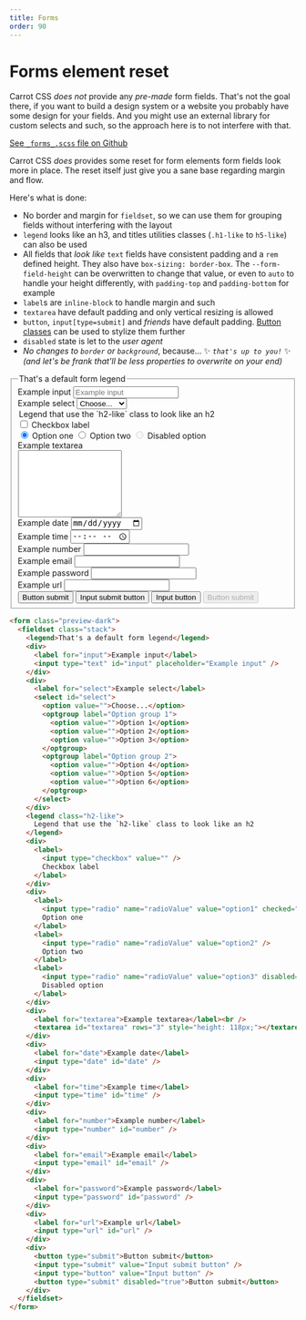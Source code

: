 ```yaml
---
title: Forms
order: 90
---
```


# Forms element reset

Carrot CSS _does not_ provide any _pre-made_ form fields.
That's not the goal there, if you want to build a design system or a website you probably have some design for your fields.
And you might use an external library for custom selects and such, so the approach here is to not interfere with that.

[See `_forms_.scss` file on Github](https://github.com/tomquinonero/carrot-css/blob/main/css/_forms_.scss)

Carrot CSS _does_ provides some reset for form elements form fields look more in place.
The reset itself just give you a sane base regarding margin and flow.

Here's what is done:

- No border and margin for `fieldset`, so we can use them for grouping fields without interfering with the layout
- `legend` looks like an h3, and titles utilities classes (`.h1-like` to `h5-like`) can also be used
- All fields that _look like_ `text` fields have consistent padding and a `rem` defined height. They also have `box-sizing: border-box`. The `--form-field-height` can be overwritten to change that value, or even to `auto` to handle your height differently, with `padding-top` and `padding-bottom` for example
- `label`s are `inline-block` to handle margin and such
- `textarea` have default padding and only vertical resizing is allowed
- `button`, `input[type=submit]` and _friends_ have default padding. [Button classes](/documentation/buttons/) can be used to stylize them further
- `disabled` state is let to the _user agent_
- _No changes to `border` or `background`_, because...
  ✨ _`that's up to you!`_ ✨
  _(and let's be frank that'll be less properties to overwrite on your end)_

<form class="preview-dark">
  <fieldset class="stack">
    <legend>That's a default form legend</legend>
    <div>
      <label for="input">Example input</label>
      <input type="text" id="input" placeholder="Example input">
    </div>
    <div>
      <label for="select">Example select</label>
      <select id="select">
        <option value="">Choose...</option>
        <optgroup label="Option group 1">
          <option value="">Option 1</option>
          <option value="">Option 2</option>
          <option value="">Option 3</option>
        </optgroup>
        <optgroup label="Option group 2">
          <option value="">Option 4</option>
          <option value="">Option 5</option>
          <option value="">Option 6</option>
        </optgroup>
      </select>
    </div>
    <legend class="h2-like">Legend that use the `h2-like` class to look like an h2</legend>
    <div>
      <label>
        <input type="checkbox" value="">
        Checkbox label
      </label>
    </div>
    <div>
      <label>
        <input type="radio" name="radioValue" value="option1" checked="">
        Option one 
      </label>
      <label>
        <input type="radio" name="radioValue" value="option2">
        Option two 
      </label>
      <label>
        <input type="radio" name="radioValue" value="option3" disabled="">
        Disabled option
      </label>
    </div>
    <div>
      <label for="textarea">Example textarea</label><br/>
      <textarea id="textarea" rows="3" style="height: 118px;"></textarea>
    </div>
    <div>
      <label for="date">Example date</label>
      <input type="date" id="date">
    </div>
    <div>
      <label for="time">Example time</label>
      <input type="time" id="time">
    </div>
    <div>
      <label for="number">Example number</label>
      <input type="number" id="number">
    </div>
    <div>
      <label for="email">Example email</label>
      <input type="email" id="email">
    </div>
    <div>
      <label for="password">Example password</label>
      <input type="password" id="password">
    </div>
    <div>
      <label for="url">Example url</label>
      <input type="url" id="url">
    </div>
    <div>
      <button type="submit">Button submit</button>
      <input type="submit" value="Input submit button">
      <input type="button" value="Input button">
      <button type="submit" disabled="true">Button submit</button>
    </div>
  </fieldset>
</form>

```html
<form class="preview-dark">
  <fieldset class="stack">
    <legend>That's a default form legend</legend>
    <div>
      <label for="input">Example input</label>
      <input type="text" id="input" placeholder="Example input" />
    </div>
    <div>
      <label for="select">Example select</label>
      <select id="select">
        <option value="">Choose...</option>
        <optgroup label="Option group 1">
          <option value="">Option 1</option>
          <option value="">Option 2</option>
          <option value="">Option 3</option>
        </optgroup>
        <optgroup label="Option group 2">
          <option value="">Option 4</option>
          <option value="">Option 5</option>
          <option value="">Option 6</option>
        </optgroup>
      </select>
    </div>
    <legend class="h2-like">
      Legend that use the `h2-like` class to look like an h2
    </legend>
    <div>
      <label>
        <input type="checkbox" value="" />
        Checkbox label
      </label>
    </div>
    <div>
      <label>
        <input type="radio" name="radioValue" value="option1" checked="" />
        Option one
      </label>
      <label>
        <input type="radio" name="radioValue" value="option2" />
        Option two
      </label>
      <label>
        <input type="radio" name="radioValue" value="option3" disabled="" />
        Disabled option
      </label>
    </div>
    <div>
      <label for="textarea">Example textarea</label><br />
      <textarea id="textarea" rows="3" style="height: 118px;"></textarea>
    </div>
    <div>
      <label for="date">Example date</label>
      <input type="date" id="date" />
    </div>
    <div>
      <label for="time">Example time</label>
      <input type="time" id="time" />
    </div>
    <div>
      <label for="number">Example number</label>
      <input type="number" id="number" />
    </div>
    <div>
      <label for="email">Example email</label>
      <input type="email" id="email" />
    </div>
    <div>
      <label for="password">Example password</label>
      <input type="password" id="password" />
    </div>
    <div>
      <label for="url">Example url</label>
      <input type="url" id="url" />
    </div>
    <div>
      <button type="submit">Button submit</button>
      <input type="submit" value="Input submit button" />
      <input type="button" value="Input button" />
      <button type="submit" disabled="true">Button submit</button>
    </div>
  </fieldset>
</form>
```
